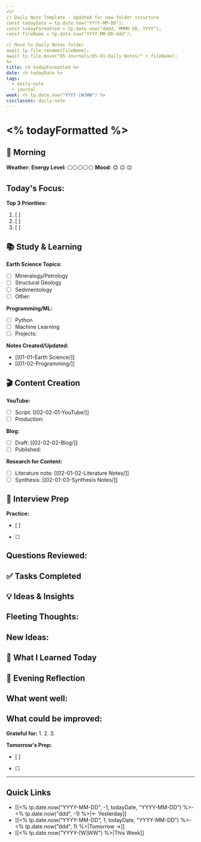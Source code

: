 ```yaml
---
<%*
// Daily Note Template - Updated for new folder structure
const todayDate = tp.date.now("YYYY-MM-DD");
const todayFormatted = tp.date.now("dddd, MMMM DD, YYYY");
const fileName = tp.date.now("YYYY-MM-DD-ddd");

// Move to Daily Notes folder
await tp.file.rename(fileName);
await tp.file.move("05-Journals/05-01-Daily Notes/" + fileName);
%>
title: <% todayFormatted %>
date: <% todayDate %>
tags:
  - daily-note
  - journal
week: <% tp.date.now("YYYY-[W]WW") %>
cssclasses: daily-note
---
```


# <% todayFormatted %>

## 🌅 Morning

**Weather:** 
**Energy Level:** ⚪⚪⚪⚪⚪
**Mood:** 😊 😐 😔

**Today's Focus:**
- 

**Top 3 Priorities:**
1. [ ] 
2. [ ] 
3. [ ] 

## 📚 Study & Learning

**Earth Science Topics:**
- [ ] Mineralogy/Petrology
- [ ] Structural Geology
- [ ] Sedimentology
- [ ] Other: 

**Programming/ML:**
- [ ] Python
- [ ] Machine Learning
- [ ] Projects: 

**Notes Created/Updated:**
- [[01-01-Earth Science/]]
- [[01-02-Programming/]]

## 🎬 Content Creation

**YouTube:**
- [ ] Script: [[02-02-01-YouTube/]]
- [ ] Production: 

**Blog:**
- [ ] Draft: [[02-02-02-Blog/]]
- [ ] Published: 

**Research for Content:**
- [ ] Literature note: [[02-01-02-Literature Notes/]]
- [ ] Synthesis: [[02-01-03-Synthesis Notes/]] 

## 💼 Interview Prep

**Practice:**
- [ ] 
- [ ] 

**Questions Reviewed:**
- 

## ✅ Tasks Completed


## 💡 Ideas & Insights

**Fleeting Thoughts:**
- 

**New Ideas:**
- 

## 📖 What I Learned Today


## 🌙 Evening Reflection

**What went well:**
- 

**What could be improved:**
- 

**Grateful for:**
1. 
2. 
3. 

**Tomorrow's Prep:**
- [ ] 
- [ ] 

---

## Quick Links
- [[<% tp.date.now("YYYY-MM-DD", -1, todayDate, "YYYY-MM-DD") %>-<% tp.date.now("ddd", -1) %>|← Yesterday]]
- [[<% tp.date.now("YYYY-MM-DD", 1, todayDate, "YYYY-MM-DD") %>-<% tp.date.now("ddd", 1) %>|Tomorrow →]]
- [[<% tp.date.now("YYYY-[W]WW") %>|This Week]]
